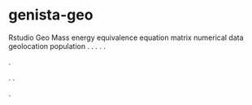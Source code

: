 # genista-geo
Rstudio Geo Mass energy equivalence equation matrix numerical data geolocation population
.
.
.
.
.




.






















.
.




.
